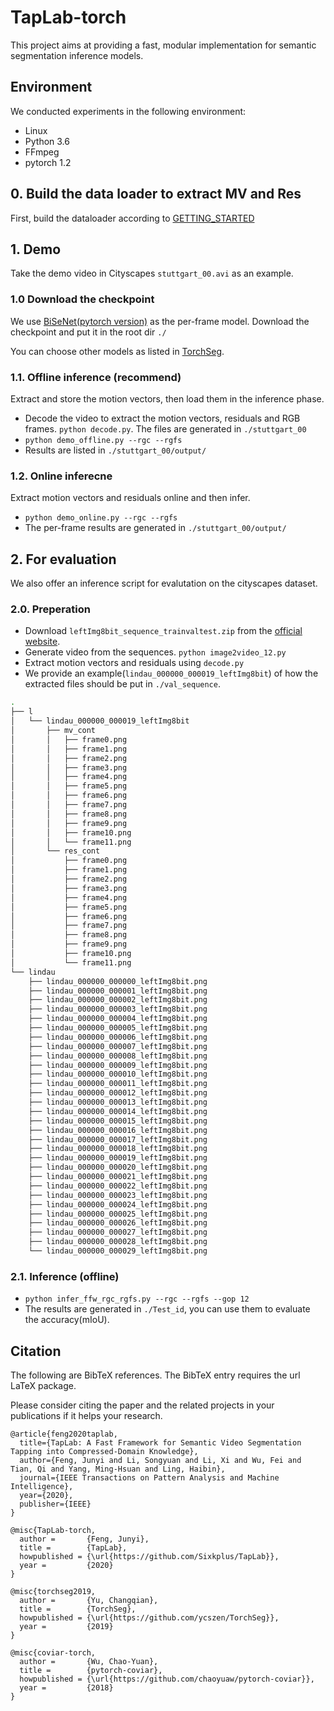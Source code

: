 # TapLab-torch
This project aims at providing a fast, modular implementation for semantic segmentation inference models.

## Environment
We conducted experiments in the following environment:
 - Linux
 - Python 3.6
 - FFmpeg
 - pytorch 1.2


## 0. Build the data loader to extract MV and Res
First, build the dataloader according to [GETTING_STARTED](./data_loader/GETTING_STARTED.md)

## 1. Demo
Take the demo video in Cityscapes `stuttgart_00.avi` as an example.

### 1.0 Download the checkpoint 
We use [BiSeNet(pytorch version)](https://drive.google.com/file/d/1hFF-J9qoXlbVRRUr29aWeQpL4Lwn45mU/view?usp=sharing) as the per-frame model. Download the checkpoint and put it in the root dir `./`

You can choose other models as listed in [TorchSeg](https://github.com/ycszen/TorchSeg).

### 1.1. Offline inference (recommend)
Extract and store the motion vectors, then load them in the inference phase.
 - Decode the video to extract the motion vectors, residuals and RGB frames. `python decode.py`. The files are generated in `./stuttgart_00`
 - `python demo_offline.py --rgc --rgfs`
 - Results are listed in `./stuttgart_00/output/`

### 1.2. Online inferecne
Extract motion vectors and residuals online and then infer.
 - `python demo_online.py --rgc --rgfs`
 - The per-frame results are generated in `./stuttgart_00/output/`


## 2. For evaluation
We also offer an inference script for evalutation on the cityscapes dataset.

### 2.0. Preperation
 - Download `leftImg8bit_sequence_trainvaltest.zip` from the [official website](https://www.cityscapes-dataset.com/downloads/).
 - Generate video from the sequences. `python image2video_12.py`
 - Extract motion vectors and residuals using `decode.py`
 - We provide an example(`lindau_000000_000019_leftImg8bit`) of how the extracted files should be put in `./val_sequence`.

```bash
.
├── l
│   └── lindau_000000_000019_leftImg8bit
│       ├── mv_cont
│       │   ├── frame0.png
│       │   ├── frame1.png
│       │   ├── frame2.png
│       │   ├── frame3.png
│       │   ├── frame4.png
│       │   ├── frame5.png
│       │   ├── frame6.png
│       │   ├── frame7.png
│       │   ├── frame8.png
│       │   ├── frame9.png
│       │   ├── frame10.png
│       │   └── frame11.png
│       └── res_cont
│           ├── frame0.png
│           ├── frame1.png
│           ├── frame2.png
│           ├── frame3.png
│           ├── frame4.png
│           ├── frame5.png
│           ├── frame6.png
│           ├── frame7.png
│           ├── frame8.png
│           ├── frame9.png
│           ├── frame10.png
│           └── frame11.png
└── lindau
    ├── lindau_000000_000000_leftImg8bit.png
    ├── lindau_000000_000001_leftImg8bit.png
    ├── lindau_000000_000002_leftImg8bit.png
    ├── lindau_000000_000003_leftImg8bit.png
    ├── lindau_000000_000004_leftImg8bit.png
    ├── lindau_000000_000005_leftImg8bit.png
    ├── lindau_000000_000006_leftImg8bit.png
    ├── lindau_000000_000007_leftImg8bit.png
    ├── lindau_000000_000008_leftImg8bit.png
    ├── lindau_000000_000009_leftImg8bit.png
    ├── lindau_000000_000010_leftImg8bit.png
    ├── lindau_000000_000011_leftImg8bit.png
    ├── lindau_000000_000012_leftImg8bit.png
    ├── lindau_000000_000013_leftImg8bit.png
    ├── lindau_000000_000014_leftImg8bit.png
    ├── lindau_000000_000015_leftImg8bit.png
    ├── lindau_000000_000016_leftImg8bit.png
    ├── lindau_000000_000017_leftImg8bit.png
    ├── lindau_000000_000018_leftImg8bit.png
    ├── lindau_000000_000019_leftImg8bit.png
    ├── lindau_000000_000020_leftImg8bit.png
    ├── lindau_000000_000021_leftImg8bit.png
    ├── lindau_000000_000022_leftImg8bit.png
    ├── lindau_000000_000023_leftImg8bit.png
    ├── lindau_000000_000024_leftImg8bit.png
    ├── lindau_000000_000025_leftImg8bit.png
    ├── lindau_000000_000026_leftImg8bit.png
    ├── lindau_000000_000027_leftImg8bit.png
    ├── lindau_000000_000028_leftImg8bit.png
    └── lindau_000000_000029_leftImg8bit.png
```


### 2.1. Inference (offline)
 - `python infer_ffw_rgc_rgfs.py --rgc --rgfs --gop 12`
 - The results are generated in `./Test_id`, you can use them to evaluate the accuracy(mIoU).

## Citation
The following are BibTeX references. The BibTeX entry requires the url LaTeX package.

Please consider citing the paper and the related projects in your publications if it helps your research. 

```
@article{feng2020taplab,
  title={TapLab: A Fast Framework for Semantic Video Segmentation Tapping into Compressed-Domain Knowledge},
  author={Feng, Junyi and Li, Songyuan and Li, Xi and Wu, Fei and Tian, Qi and Yang, Ming-Hsuan and Ling, Haibin},
  journal={IEEE Transactions on Pattern Analysis and Machine Intelligence},
  year={2020},
  publisher={IEEE}
}
```

```
@misc{TapLab-torch,
  author =       {Feng, Junyi},
  title =        {TapLab},
  howpublished = {\url{https://github.com/Sixkplus/TapLab}},
  year =         {2020}
}
```

```
@misc{torchseg2019,
  author =       {Yu, Changqian},
  title =        {TorchSeg},
  howpublished = {\url{https://github.com/ycszen/TorchSeg}},
  year =         {2019}
}
```

```
@misc{coviar-torch,
  author =       {Wu, Chao-Yuan},
  title =        {pytorch-coviar},
  howpublished = {\url{https://github.com/chaoyuaw/pytorch-coviar}},
  year =         {2018}
}
```


